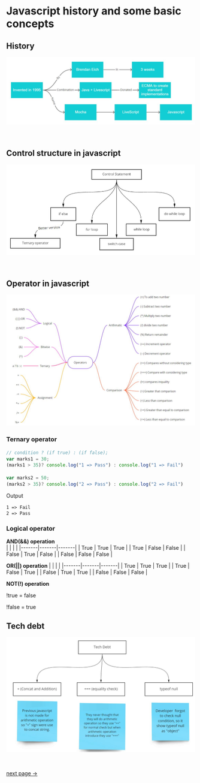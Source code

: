 # **Javascript history and some basic concepts**

## **History**

![image](./image/1.jpg)

<br/>

## **Control structure in javascript**

![image](./image/2.jpg)

<br/>

## **Operator in javascript**

![image](./image/3.jpg)

### **Ternary operator**
```javascript
// condition ? (if true) : (if false);
var marks1 = 30;
(marks1 > 35)? console.log("1 => Pass") : console.log("1 => Fail") 

var marks2 = 50;
(marks2 > 35)? console.log("2 => Pass") : console.log("2 => Fail") 
```
Output 
```
1 => Fail
2 => Pass
```

### **Logical operator**

**AND(&&) operation**               
|       |       |       |
|-------|-------|-------|
| True  | True  | True  |
| True  | False | False |
| False | True  | False |
| False | False | False |

**OR(||) operation**
|       |       |       |
|-------|-------|-------|
| True  | True  | True  |
| True  | False | True  |
| False | True  | True  |
| False | False | False |

**NOT(!) operation**

!true = false

!false = true
<br/>

## **Tech debt**

![image](./image/4.jpg)

<br/>

[next page ->](./4.2.md)